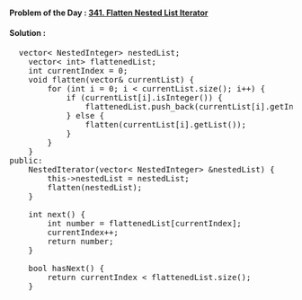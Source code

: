 #### Problem of the Day : [341. Flatten Nested List Iterator](https://leetcode.com/problems/flatten-nested-list-iterator/)

#### Solution :
<pre>
  vector< NestedInteger> nestedList;
    vector< int> flattenedList;
    int currentIndex = 0;
    void flatten(vector<NestedInteger>& currentList) {
        for (int i = 0; i < currentList.size(); i++) {
            if (currentList[i].isInteger()) {
                flattenedList.push_back(currentList[i].getInteger());
            } else {
                flatten(currentList[i].getList());
            }
        }
    }
public:
    NestedIterator(vector< NestedInteger> &nestedList) {
        this->nestedList = nestedList;
        flatten(nestedList);
    }
    
    int next() {
        int number = flattenedList[currentIndex];
        currentIndex++;
        return number;
    }
    
    bool hasNext() {
        return currentIndex < flattenedList.size();
    }
</pre>
